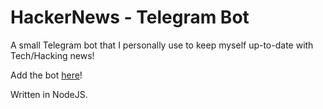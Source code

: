 # HackerNews - Telegram Bot

A small Telegram bot that I personally use to keep myself up-to-date with Tech/Hacking news!

Add the bot [here](t.me/MHackerNewsBot)!

Written in NodeJS.
